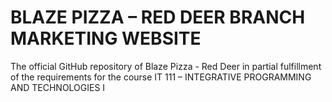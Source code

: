 # BLAZE PIZZA – RED DEER BRANCH MARKETING WEBSITE
The official GitHub repository of Blaze Pizza - Red Deer in partial fulfillment of the requirements for the course IT 111 – INTEGRATIVE PROGRAMMING AND TECHNOLOGIES I

 
